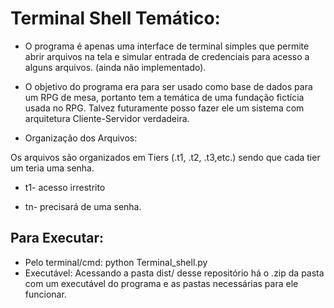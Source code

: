 # Terminal Shell Temático:

- O programa é apenas uma interface de terminal simples que permite abrir arquivos na tela e simular entrada de credenciais para acesso a alguns arquivos. (ainda não implementado).
- O objetivo do programa era para ser usado como base de dados para um RPG de mesa, portanto tem a temática de uma fundação fictícia usada no RPG. Talvez futuramente posso fazer ele um sistema com arquitetura Cliente-Servidor verdadeira.

- Organização dos Arquivos:

Os arquivos são organizados em Tiers (.t1, .t2, .t3,etc.) sendo que cada tier um teria uma senha.

- t1- acesso irrestrito

- tn- precisará de uma senha.


## Para Executar:
- Pelo terminal/cmd:
python Terminal_shell.py
- Executável:
Acessando a pasta dist/ desse repositório há o .zip da pasta com um executável do programa e as pastas necessárias para ele funcionar.
